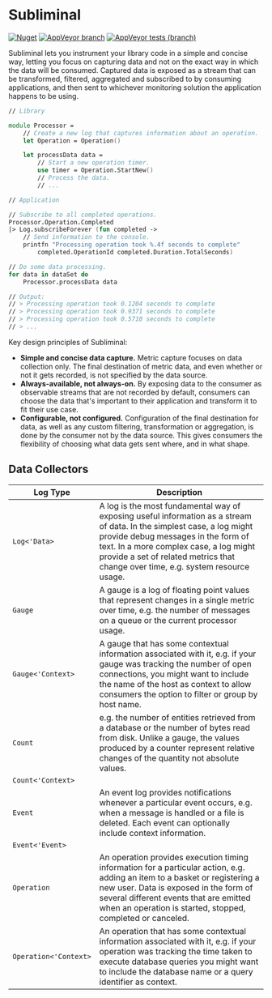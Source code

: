 # Subliminal

[![Nuget](https://img.shields.io/nuget/v/Subliminal?label=package&logo=nuget&logoColor=white)](https://www.nuget.org/packages/Subliminal/)
[![AppVeyor branch](https://img.shields.io/appveyor/ci/rob-earwaker/subliminal/master?logo=appveyor&logoColor=white)](https://ci.appveyor.com/project/rob-earwaker/subliminal/branch/master)
[![AppVeyor tests (branch)](https://img.shields.io/appveyor/tests/rob-earwaker/subliminal/master?logo=appveyor&logoColor=white&compact_message)](https://ci.appveyor.com/project/rob-earwaker/subliminal/branch/master/tests)

Subliminal lets you instrument your library code in a simple and concise way, letting you focus on capturing data and not on the exact way in which the data will be consumed. Captured data is exposed as a stream that can be transformed, filtered, aggregated and subscribed to by consuming applications, and then sent to whichever monitoring solution the application happens to be using.

```fsharp
// Library

module Processor =
    // Create a new log that captures information about an operation.
    let Operation = Operation()

    let processData data =
        // Start a new operation timer.
        use timer = Operation.StartNew()
        // Process the data.
        // ...
```

```fsharp
// Application

// Subscribe to all completed operations.
Processor.Operation.Completed
|> Log.subscribeForever (fun completed ->
    // Send information to the console.
    printfn "Processing operation took %.4f seconds to complete"
        completed.OperationId completed.Duration.TotalSeconds)

// Do some data processing.
for data in dataSet do
    Processor.processData data

// Output:
// > Processing operation took 0.1204 seconds to complete
// > Processing operation took 0.9371 seconds to complete
// > Processing operation took 0.5710 seconds to complete
// > ...
```

Key design principles of Subliminal:

- **Simple and concise data capture.** Metric capture focuses on data collection only. The final destination of metric data, and even whether or not it gets recorded, is not specified by the data source.
- **Always-available, not always-on.** By exposing data to the consumer as observable streams that are not recorded by default, consumers can choose the data that's important to their application and transform it to fit their use case.
- **Configurable, not configured.** Configuration of the final destination for data, as well as any custom filtering, transformation or aggregation, is done by the consumer not by the data source. This gives consumers the flexibility of choosing what data gets sent where, and in what shape.

## Data Collectors

| Log Type | Description |
|-|-|
| `Log<'Data>` | A log is the most fundamental way of exposing useful information as a stream of data. In the simplest case, a log might provide debug messages in the form of text. In a more complex case, a log might provide a set of related metrics that change over time, e.g. system resource usage. |
| `Gauge` | A gauge is a log of floating point values that represent changes in a single metric over time, e.g. the number of messages on a queue or the current processor usage. |
| `Gauge<'Context>` | A gauge that has some contextual information associated with it, e.g. if your gauge was tracking the number of open connections, you might want to include the name of the host as context to allow consumers the option to filter or group by host name. |
| `Count` | e.g. the number of entities retrieved from a database or the number of bytes read from disk. Unlike a gauge, the values produced by a counter represent relative changes of the quantity not absolute values. |
| `Count<'Context>` | |
| `Event` | An event log provides notifications whenever a particular event occurs, e.g. when a message is handled or a file is deleted. Each event can optionally include context information. |
| `Event<'Event>` | |
| `Operation` | An operation provides execution timing information for a particular action, e.g. adding an item to a basket or registering a new user. Data is exposed in the form of several different events that are emitted when an operation is started, stopped, completed or canceled. |
| `Operation<'Context>` | An operation that has some contextual information associated with it, e.g. if your operation was tracking the time taken to execute database queries you might want to include the database name or a query identifier as context. |
